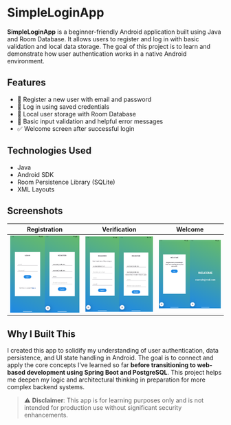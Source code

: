 # SimpleLoginApp

**SimpleLoginApp** is a beginner-friendly Android application built using Java and Room Database. It allows users to register and log in with basic validation and local data storage. The goal of this project is to learn and demonstrate how user authentication works in a native Android environment.

## Features

- 📝 Register a new user with email and password  
- 🔐 Log in using saved credentials  
- 💾 Local user storage with Room Database  
- 🧠 Basic input validation and helpful error messages  
- ✅ Welcome screen after successful login

## Technologies Used

- Java  
- Android SDK  
- Room Persistence Library (SQLite)  
- XML Layouts

## Screenshots

| Registration | Verification | Welcome |
|--------------|--------------|-------------|
| ![register](screenshots/login.png) | ![login](screenshots/verification.png) | ![welcome](screenshots/welcome.png) |

## Why I Built This

I created this app to solidify my understanding of user authentication, data persistence, and UI state handling in Android. The goal is to connect and apply the core concepts I’ve learned so far **before transitioning to web-based development using Spring Boot and PostgreSQL**. This project helps me deepen my logic and architectural thinking in preparation for more complex backend systems.

> ⚠️ **Disclaimer**: This app is for learning purposes only and is not intended for production use without significant security enhancements.

